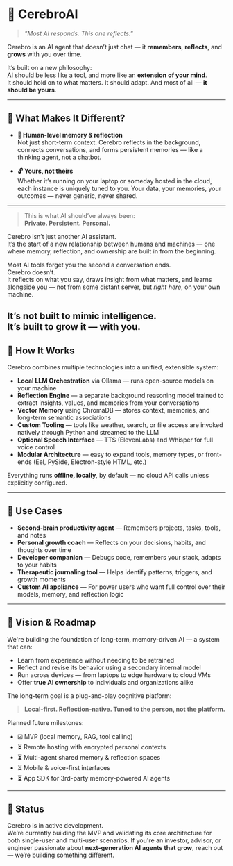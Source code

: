 # 🧠 CerebroAI

> *"Most AI responds. This one reflects."*

Cerebro is an AI agent that doesn’t just chat — it **remembers**, **reflects**, and **grows** with you over time.

It’s built on a new philosophy:  
AI should be less like a tool, and more like an **extension of your mind**.  
It should hold on to what matters. It should adapt. And most of all — **it should be yours**.

---

## 🚀 What Makes It Different?

- **🧠 Human-level memory & reflection**  
  Not just short-term context. Cerebro reflects in the background, connects conversations, and forms persistent memories — like a thinking agent, not a chatbot.

- **🔓 Yours, not theirs**  
  Whether it’s running on your laptop or someday hosted in the cloud, each instance is uniquely tuned to you. Your data, your memories, your outcomes — never generic, never shared.

---

> This is what AI should’ve always been:  
> **Private. Persistent. Personal.**
> 
Cerebro isn’t just another AI assistant.  
It’s the start of a new relationship between humans and machines — one where memory, reflection, and ownership are built in from the beginning.

Most AI tools forget you the second a conversation ends.  
Cerebro doesn’t.  
It reflects on what you say, draws insight from what matters, and learns alongside you — not from some distant server, but *right here*, on your own machine.

It’s not built to mimic intelligence.  
It’s built to **grow it** — with you.
---

## 🔧 How It Works

Cerebro combines multiple technologies into a unified, extensible system:

- **Local LLM Orchestration** via Ollama — runs open-source models on your machine
- **Reflection Engine** — a separate background reasoning model trained to extract insights, values, and memories from your conversations
- **Vector Memory** using ChromaDB — stores context, memories, and long-term semantic associations
- **Custom Tooling** — tools like weather, search, or file access are invoked natively through Python and streamed to the LLM
- **Optional Speech Interface** — TTS (ElevenLabs) and Whisper for full voice control
- **Modular Architecture** — easy to expand tools, memory types, or front-ends (Eel, PySide, Electron-style HTML, etc.)

Everything runs **offline, locally**, by default — no cloud API calls unless explicitly configured.

---

## 🎯 Use Cases

- **Second-brain productivity agent** — Remembers projects, tasks, tools, and notes
- **Personal growth coach** — Reflects on your decisions, habits, and thoughts over time
- **Developer companion** — Debugs code, remembers your stack, adapts to your habits
- **Therapeutic journaling tool** — Helps identify patterns, triggers, and growth moments
- **Custom AI appliance** — For power users who want full control over their models, memory, and reflection logic

---

## 🔭 Vision & Roadmap

We're building the foundation of long-term, memory-driven AI — a system that can:
- Learn from experience without needing to be retrained
- Reflect and revise its behavior using a secondary internal model
- Run across devices — from laptops to edge hardware to cloud VMs
- Offer **true AI ownership** to individuals and organizations alike

The long-term goal is a plug-and-play cognitive platform:
> **Local-first. Reflection-native. Tuned to the person, not the platform.**

Planned future milestones:
- ☑️ MVP (local memory, RAG, tool calling)
- ⏳ Remote hosting with encrypted personal contexts
- ⏳ Multi-agent shared memory & reflection spaces
- ⏳ Mobile & voice-first interfaces
- ⏳ App SDK for 3rd-party memory-powered AI agents

---
## 🧩 Status
Cerebro is in active development.  
We’re currently building the MVP and validating its core architecture for both single-user and multi-user scenarios.
If you're an investor, advisor, or engineer passionate about **next-generation AI agents that grow**, reach out — we’re building something different.
